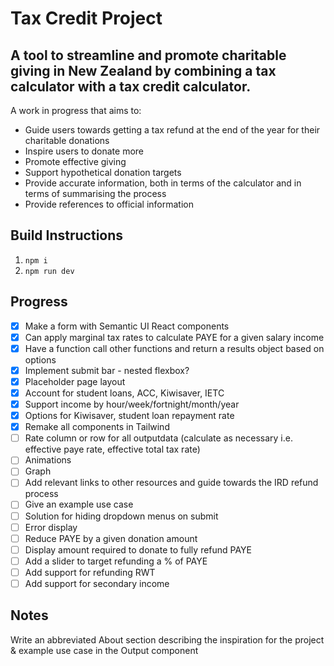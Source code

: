 # Tax Credit Project

## A tool to streamline and promote charitable giving in New Zealand by combining a tax calculator with a tax credit calculator.

A work in progress that aims to: 

* Guide users towards getting a tax refund at the end of the year for their charitable donations
* Inspire users to donate more
* Promote effective giving
* Support hypothetical donation targets
* Provide accurate information, both in terms of the calculator and in terms of summarising the process
* Provide references to official information

## Build Instructions

1. `npm i`
2. `npm run dev`

## Progress

- [x] Make a form with Semantic UI React components
- [x] Can apply marginal tax rates to calculate PAYE for a given salary income
- [x] Have a function call other functions and return a results object based on options
- [x] Implement submit bar - nested flexbox?
- [x] Placeholder page layout
- [x] Account for student loans, ACC, Kiwisaver, IETC
- [x] Support income by hour/week/fortnight/month/year
- [x] Options for Kiwisaver, student loan repayment rate
- [x] Remake all components in Tailwind
- [ ] Rate column or row for all outputdata (calculate as necessary i.e. effective paye rate, effective total tax rate)
- [ ] Animations
- [ ] Graph
- [ ] Add relevant links to other resources and guide towards the IRD refund process
- [ ] Give an example use case
- [ ] Solution for hiding dropdown menus on submit
- [ ] Error display
- [ ] Reduce PAYE by a given donation amount
- [ ] Display amount required to donate to fully refund PAYE
- [ ] Add a slider to target refunding a % of PAYE
- [ ] Add support for refunding RWT
- [ ] Add support for secondary income

## Notes

Write an abbreviated About section describing the inspiration for the project & example use case in the Output component 
